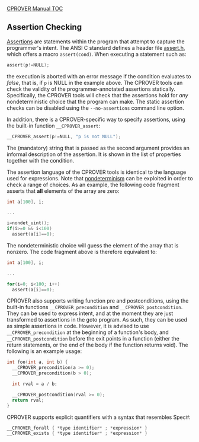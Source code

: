 [CPROVER Manual TOC](../../)

## Assertion Checking

[Assertions](http://en.wikipedia.org/wiki/Assertion_%28computing%29) are
statements within the program that attempt to capture the programmer's
intent. The ANSI C standard defines a header file
[assert.h](http://en.wikipedia.org/wiki/Assert.h), which offers a macro
`assert(cond)`. When executing a statement such as:

```C
assert(p!=NULL);
```

the execution is aborted with an error message if the condition
evaluates to *false*, that is, if `p` is NULL in the example above. The
CPROVER tools can check the validity of the programmer-annotated
assertions statically. Specifically, the CPROVER tools will check that
the assertions hold for *any* nondeterministic choice that the program
can make. The static assertion checks can be disabled using the
`--no-assertions` command line option.

In addition, there is a CPROVER-specific way to specify assertions,
using the built-in function `__CPROVER_assert`:

```C
__CPROVER_assert(p!=NULL, "p is not NULL");
```

The (mandatory) string that is passed as the second argument provides an
informal description of the assertion. It is shown in the list of
properties together with the condition.

The assertion language of the CPROVER tools is identical to the language
used for expressions.  Note that
[nondeterminism](../../modeling/nondeterminism/) can be exploited in order
to check a range of choices.  As an example, the following code fragment
asserts that **all** elements of the array are zero:

```C
int a[100], i;

...

i=nondet_uint();
if(i>=0 && i<100)
  assert(a[i]==0);
```

The nondeterministic choice will guess the element of the array that is
nonzero. The code fragment above is therefore equivalent to:

```C
int a[100], i;

...

for(i=0; i<100; i++)
  assert(a[i]==0);
```

CPROVER also supports writing function pre and postconditions, using
the built-in functions `__CPROVER_precondition` and
`__CPROVER_postcondition`. They can be used to express intent, and at
the moment they are just transformed to assertions in the goto
program. As such, they can be used as simple assertions in
code. However, it is advised to use `__CPROVER_precondition` at the
beginning of a function's body, and `__CPROVER_postcondition` before
the exit points in a function (either the return statements, or the
end of the body if the function returns void). The following is an
example usage:

```C
int foo(int a, int b) {
  __CPROVER_precondition(a >= 0);
  __CPROVER_precondition(b > 0);

  int rval = a / b;

  __CPROVER_postcondition(rval >= 0);
  return rval;
}
```

CPROVER supports explicit quantifiers with a syntax
that resembles Spec\#:

```C
__CPROVER_forall { *type identifier* ; *expression* }
__CPROVER_exists { *type identifier* ; *expression* }
```

